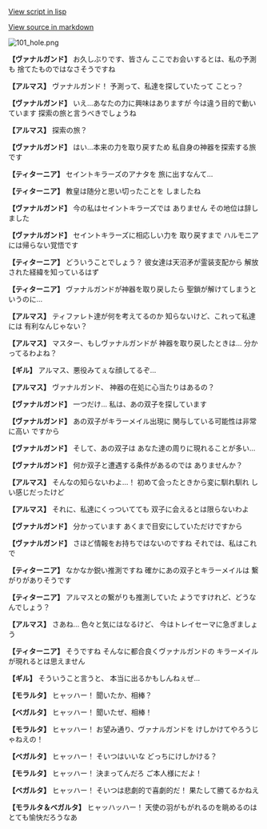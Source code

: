 [View script in lisp](../scripts/100701040.txt)

[View source in markdown](100701040.md)

![101_hole.png](../images/backgrounds/101_hole.png)

**【ヴァナルガンド】**
お久しぶりです、皆さん
ここでお会いするとは、私の予測も
捨てたものではなさそうですね

**【アルマス】**
ヴァナルガンド！
予測って、私達を探していたって
ことっ？

**【ヴァナルガンド】**
いえ…あなたの力に興味はありますが
今は違う目的で動いています
探索の旅と言うべきでしょうね

**【アルマス】**
探索の旅？

**【ヴァナルガンド】**
はい…本来の力を取り戻すため
私自身の神器を探索する旅です

**【ティターニア】**
セイントキラーズのアナタを
旅に出すなんて…

**【ティターニア】**
教皇は随分と思い切ったことを
しましたね

**【ヴァナルガンド】**
今の私はセイントキラーズでは
ありません
その地位は辞しました

**【ヴァナルガンド】**
セイントキラーズに相応しい力を
取り戻すまで
ハルモニアには帰らない覚悟です

**【ティターニア】**
どういうことでしょう？
彼女達は天沼矛が霊装支配から
解放された経緯を知っているはず

**【ティターニア】**
ヴァナルガンドが神器を取り戻したら
聖鎖が解けてしまうというのに…

**【アルマス】**
ティファレト達が何を考えてるのか
知らないけど、これって私達には
有利なんじゃない？

**【アルマス】**
マスター、もしヴァナルガンドが
神器を取り戻したときは…
分かってるわよね？

**【ギル】**
アルマス、悪役みてぇな顔してるぞ…

**【アルマス】**
ヴァナルガンド、
神器の在処に心当たりはあるの？

**【ヴァナルガンド】**
一つだけ…
私は、あの双子を探しています

**【ヴァナルガンド】**
あの双子がキラーメイル出現に
関与している可能性は非常に高い
ですから

**【ヴァナルガンド】**
そして、あの双子は
あなた達の周りに現れることが多い…

**【ヴァナルガンド】**
何か双子と遭遇する条件があるのでは
ありませんか？

**【アルマス】**
そんなの知らないわよ…！
初めて会ったときから変に馴れ馴れ
しい感じだったけど

**【アルマス】**
それに、私達にくっついてても
双子に会えるとは限らないわよ

**【ヴァナルガンド】**
分かっています
あくまで目安にしていただけですから

**【ヴァナルガンド】**
さほど情報をお持ちではないのですね
それでは、私はこれで

**【ティターニア】**
なかなか鋭い推測ですね
確かにあの双子とキラーメイルは
繋がりがありそうです

**【ティターニア】**
アルマスとの繋がりも推測していた
ようですけれど、どうなんでしょう？

**【アルマス】**
さあね…
色々と気にはなるけど、
今はトレイセーマに急ぎましょう

**【ティターニア】**
そうですね
そんなに都合良くヴァナルガンドの
キラーメイルが現れるとは思えません

**【ギル】**
そういうこと言うと、
本当に出るかもしんねぇぜ…

**【モラルタ】**
ヒャッハー！
聞いたか、相棒？

**【ベガルタ】**
ヒャッハー！
聞いたぜ、相棒！

**【モラルタ】**
ヒャッハー！
お望み通り、ヴァナルガンドを
けしかけてやろうじゃねえの！

**【ベガルタ】**
ヒャッハー！
そいつはいいな
どっちにけしかける？

**【モラルタ】**
ヒャッハー！
決まってんだろ
ご本人様にだよ！

**【ベガルタ】**
ヒャッハー！
そいつは悲劇的で喜劇的だ！
果たして勝てるかねえ

**【モラルタ＆ベガルタ】**
ヒャッハッハー！
天使の羽がもがれるのを眺めるのは
とても愉快だろうなあ
